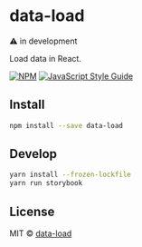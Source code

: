 # data-load

⚠️ in development

Load data in React.

[![NPM](https://img.shields.io/npm/v/data-load.svg)](https://www.npmjs.com/package/data-load) [![JavaScript Style Guide](https://img.shields.io/badge/code_style-standard-brightgreen.svg)](https://standardjs.com)

## Install

```bash
npm install --save data-load
```

## Develop

```bash
yarn install --frozen-lockfile
yarn run storybook
```

## License

MIT © [data-load](https://github.com/matiasngf/data-load)
